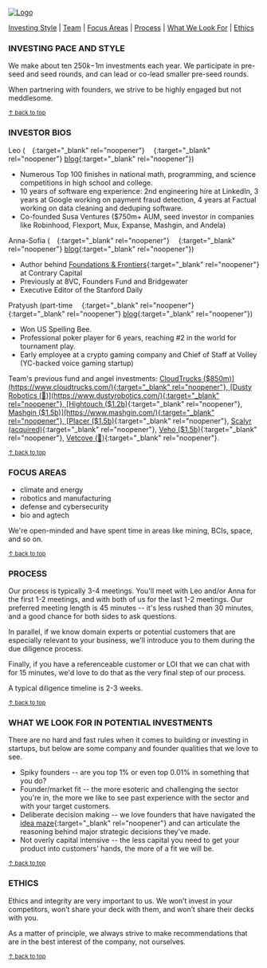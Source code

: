 <a href="#top"></a>

<link rel="stylesheet" href="../style.css">

[![Logo](../humba_logo.png)](https://humbaventures.com/)

[Investing Style](https://humbaventures.com/metadata#investing-pace-and-style) &#124; [Team](https://humbaventures.com/metadata#investor-bios) &#124; [Focus Areas](https://humbaventures.com/metadata#focus-areas) &#124; [Process](https://humbaventures.com/metadata#process) &#124; [What We Look For](https://humbaventures.com/metadata#what-we-look-for-in-potential-investments) &#124; [Ethics](https://humbaventures.com/metadata#ethics)

### INVESTING PACE AND STYLE
We make about ten $250k-$1m investments each year. We participate in pre-seed and seed rounds, and can lead or co-lead smaller pre-seed rounds.

When partnering with founders, we strive to be highly engaged but not meddlesome.

<sub>[↑ back to top](#top)</sub>

### INVESTOR BIOS
Leo ([<img src="../linkedin_logo.png" width="14" height="14">](https://www.linkedin.com/in/lpolovets/){:target="_blank" rel="noopener"} [<img src="../twitter_logo.png" width="14" height="14">](https://twitter.com/lpolovets){:target="_blank" rel="noopener"} [blog](https://www.codingvc.com){:target="_blank" rel="noopener"})
- Numerous Top 100 finishes in national math, programming, and science competitions in high school and college.
- 10 years of software eng experience: 2nd engineering hire at LinkedIn, 3 years at Google working on payment fraud detection, 4 years at Factual working on data cleaning and deduping software.
- Co-founded Susa Ventures ($750m+ AUM, seed investor in companies like Robinhood, Flexport, Mux, Expanse, Mashgin, and Andela)

Anna-Sofia ([<img src="../linkedin_logo.png" width="14" height="14">](https://www.linkedin.com/in/anna-sofia-lesiv/){:target="_blank" rel="noopener"} [<img src="../twitter_logo.png" width="14" height="14">](https://twitter.com/annasofialesiv){:target="_blank" rel="noopener"} [blog](https://www.contrary.com/foundations-and-frontiers){:target="_blank" rel="noopener"})
- Author behind [Foundations & Frontiers](https://www.contrary.com/foundations-and-frontiers){:target="_blank" rel="noopener"} at Contrary Capital
- Previously at 8VC, Founders Fund and Bridgewater
- Executive Editor of the Stanford Daily
  
Pratyush (part-time [<img src="../linkedin_logo.png" width="14" height="14">](https://www.linkedin.com/in/pratyush-buddiga-9238b4156/){:target="_blank" rel="noopener"} [<img src="../twitter_logo.png" width="14" height="14">](https://twitter.com/pratyushbuddiga){:target="_blank" rel="noopener"} [blog](https://pratyushbuddiga.substack.com/){:target="_blank" rel="noopener"})
- Won US Spelling Bee.
- Professional poker player for 6 years, reaching \#2 in the world for tournament play.
- Early employee at a crypto gaming company and Chief of Staff at Volley (YC-backed voice gaming startup)


Team's previous fund and angel investments: [CloudTrucks ($850m)](https://www.cloudtrucks.com/){:target="_blank" rel="noopener"}, [Dusty Robotics (🤫)](https://www.dustyrobotics.com/){:target="_blank" rel="noopener"}, [Hightouch ($1.2b)](https://hightouch.com/){:target="_blank" rel="noopener"}, [Mashgin ($1.5b)](https://www.mashgin.com/){:target="_blank" rel="noopener"}, [Placer ($1.5b)](https://www.placer.ai/){:target="_blank" rel="noopener"}, [Scalyr (acquired)](https://www.dataset.com/){:target="_blank" rel="noopener"}, [Veho ($1.5b)](https://shipveho.com/){:target="_blank" rel="noopener"}, [Vetcove (🤫)](https://www.vetcove.com/){:target="_blank" rel="noopener"}.

<sub>[↑ back to top](#top)</sub>

### FOCUS AREAS
- climate and energy
- robotics and manufacturing
- defense and cybersecurity
- bio and agtech

We're open-minded and have spent time in areas like mining, BCIs, space, and so on.

<sub>[↑ back to top](#top)</sub>

### PROCESS
Our process is typically 3-4 meetings. You'll meet with Leo and/or Anna for the first 1-2 meetings, and with both of us for the last 1-2 meetings. Our preferred meeting length is 45 minutes -- it's less rushed than 30 minutes, and a good chance for both sides to ask questions.

In parallel, if we know domain experts or potential customers that are especially relevant to your business, we'll introduce you to them during the due diligence process.

Finally, if you have a referenceable customer or LOI that we can chat with for 15 minutes, we'd love to do that as the very final step of our process.

A typical diligence timeline is 2-3 weeks.

<sub>[↑ back to top](#top)</sub>

### WHAT WE LOOK FOR IN POTENTIAL INVESTMENTS

There are no hard and fast rules when it comes to building or investing in startups, but below are some company and founder qualities that we love to see.

- Spiky founders -- are you top 1% or even top 0.01% in something that you do?
- Founder/market fit -- the more esoteric and challenging the sector you're in, the more we like to see past experience with the sector and with your target customers.
- Deliberate decision making -- we love founders that have navigated the [idea maze](https://cdixon.org/2013/08/04/the-idea-maze){:target="_blank" rel="noopener"} and can articulate the reasoning behind major strategic decisions they've made.
- Not overly capital intensive -- the less capital you need to get your product into customers' hands, the more of a fit we will be.

<sub>[↑ back to top](#top)</sub>

### ETHICS
Ethics and integrity are very important to us. We won’t invest in your competitors, won’t share your deck with them, and won’t share their decks with you. 

As a matter of principle, we always strive to make recommendations that are in the best interest of the company, not ourselves.

<sub>[↑ back to top](#top)</sub>
